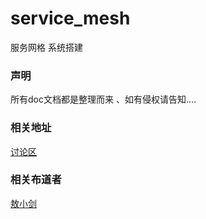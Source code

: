 # service_mesh
服务网格
系统搭建


### 声明
所有doc文档都是整理而来 、如有侵权请告知....


### 相关地址

[讨论区](http://www.servicemesh.cn/)


### 相关布道者

[敖小剑](https://skyao.io/)
